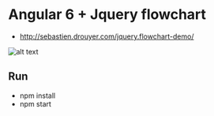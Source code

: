 # Angular 6 + Jquery flowchart 
- http://sebastien.drouyer.com/jquery.flowchart-demo/

![alt text](https://raw.githubusercontent.com/nephilimboy/Angular_FlowChartJS/master/Screen%20Shot%202019-02-28%20at%203.51.07%20PM.png)

## Run
- npm install
- npm start